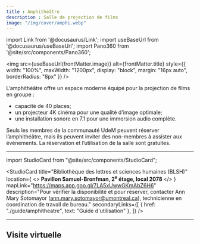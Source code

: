 ```yaml
---
title : Amphithéâtre
description : Salle de projection de films
image: "/img/cover/amphi.webp"
---
```

import Link from '@docusaurus/Link';
import useBaseUrl from '@docusaurus/useBaseUrl';
import Pano360 from '@site/src/components/Pano360';

<img 
  src={useBaseUrl(frontMatter.image)} 
  alt={frontMatter.title} 
  style={{
    width: "100%",
    maxWidth: "1200px",
    display: "block",
    margin: "16px auto",
    borderRadius: "8px"
  }} 
/>

L’amphithéâtre offre un espace moderne équipé pour la projection de films en groupe :
- capacité de 40 places;
- un projecteur 4K cinéma pour une qualité d'image optimale;
- une installation sonore en 7.1 pour une immersion audio complète.


Seuls les membres de la communauté UdeM peuvent réserver l’amphithéâtre, mais ils peuvent inviter des non-membres à assister aux événements. La réservation et l’utilisation de la salle sont gratuites.

---

import StudioCard from "@site/src/components/StudioCard";

<StudioCard
    title="Bibliothèque des lettres et sciences humaines (BLSH)"
    location={
    <><strong>
      Pavillon Samuel-Bronfman, 2<sup>e</sup> étage, local 2078
    </strong></>
  }
    mapLink="https://maps.app.goo.gl/7LA5xUwwGKmAbZ6H6"
    description="Pour vérifier la disponibilité et pour réserver, contacter Ann Mary Sotomayor (ann.mary.sotomayor@umontreal.ca), technicienne en coordination de travail de bureau."
    secondaryLinks={[
    { href: "./guide/amphitheatre", text: "Guide d'utilisation" },
  ]}
/>

---

## Visite virtuelle

<Pano360
  image="/img/pano/amphi.webp"
  legende="Vue en 360° de l'amphithéâtre"
  title="Amphithéâtre"
  alt="vue en 360° de l'amphithéâtre"
/>